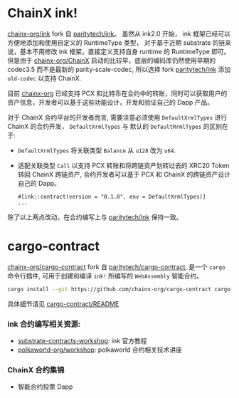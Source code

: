 # ChainX ink!

[chainx-org/ink](https://github.com/chainx-org/ink) fork 自 [paritytech/ink](https://github.com/paritytech/ink)。 虽然从 ink2.0 开始， ink 框架已经可以方便地添加和使用自定义的 RuntimeType 类型， 对于基于近期 substrate 的链来说，基本不用修改 ink 框架，直接定义支持自身 runtime 的 RuntimeType 即可。但是由于 [chainx-org/ChainX](https://github.com/chianx-org/ChainX) 启动的比较早，底层的编码库仍然使用早期的 codec3.5 而不是最新的 parity-scale-codec, 所以选择 fork [paritytech/ink](https://github.com/paritytech/ink) 添加 `old-codec` 以支持 ChainX.

目前 [chainx-org](https://github.com/chainx-org/ink) 已经支持 PCX 和比特币在合约中的转账，同时可以获取用户的资产信息，开发者可以基于这些功能设计，开发和验证自己的 Dapp 产品。

对于 ChainX 合约平台的开发者而言, 需要注意必须使用 `DefaultXrmlTypes` 进行 ChainX 的合约开发， `DefaultXrmlTypes` 与 默认的 `DefaultRrmlTypes` 的区别在于:

- `DefaultXrmlTypes` 将关联类型 `Balance` 从 `u128` 改为 `u64`.
- 适配关联类型 `Call` 以支持 PCX 转账和将跨链资产划转过去的 XRC20 Token 转回 ChainX 跨链资产, 合约开发者可以基于 PCX 和 ChainX 的跨链资产设计自己的 Dapp。

    ```
    #[ink::contract(version = "0.1.0", env = DefaultXrmlTypes)]
    ...
    ```

除了以上两点改动，在合约编写上与 [paritytech/ink](https://github.com/paritytech/ink) 保持一致。

# cargo-contract

[chainx-org/cargo-contract](https://github.com/chainx-org/cargo-contract/) fork 自 [paritytech/cargo-contract](https://github.com/paritytech/cargo-contract), 是一个 `cargo` 命令行插件, 可用于创建和编译 `ink!` 所编写的 `WebAssembly` 智能合约。

```bash
cargo install --git https://github.com/chainx-org/cargo-contract cargo-contract --force
```

具体细节请见 [cargo-contract/README](https://github.com/chainx-org/cargo-contract/blob/master/README.md) 

### ink 合约编写相关资源:

- [substrate-contracts-workshop](https://substrate.dev/substrate-contracts-workshop/#/0/introduction): ink 官方教程
- [polkaworld-org/workshop](https://github.com/polkaworld-org/workshop): polkaworld 合约相关技术讲座

### ChainX 合约集锦

- 智能合约投票 Dapp
